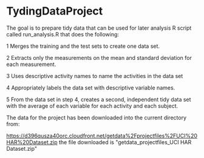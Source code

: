 # TydingDataProject
The goal is to prepare tidy data that can be used for later analysis
R script called run_analysis.R that does the following:

  1  Merges the training and the test sets to create one data set.
  
  2  Extracts only the measurements on the mean and standard deviation for each measurement. 
  
  3  Uses descriptive activity names to name the activities in the data set
  
  4  Appropriately labels the data set with descriptive variable names. 

  5  From the data set in step 4, creates a second, independent tidy data set with the average of each variable for each activity and each subject.

The data for the project has been downloaded into the current directory from:

https://d396qusza40orc.cloudfront.net/getdata%2Fprojectfiles%2FUCI%20HAR%20Dataset.zip 
the file downloaded is "getdata_projectfiles_UCI HAR Dataset.zip"

